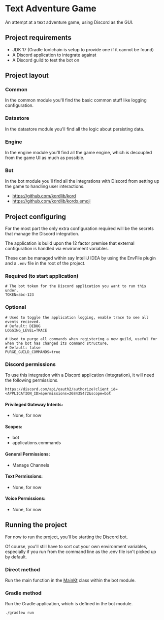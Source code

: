 # Text Adventure Game

An attempt at a text adventure game, using Discord as the GUI.

## Project requirements

* JDK 17 (Gradle toolchain is setup to provide one if it cannot be found)
* A Discord application to integrate against
* A Discord guild to test the bot on

## Project layout

### Common

In the common module you'll find the basic common stuff like logging configuration.

### Datastore

In the datastore module you'll find all the logic about persisting data.

### Engine

In the engine module you'll find all the game engine, which is decoupled from the game UI as much as possible.

### Bot

In the bot module you'll find all the integrations with Discord from setting up the game to handling user interactions.

* https://github.com/kordlib/kord
* https://github.com/kordlib/kordx.emoji

## Project configuring

For the most part the only extra configuration required will be the secrets that manage the Discord integration.

The application is build upon the 12 factor premise that external configuration is handled via environment variables.

These can be managed within say IntelliJ IDEA by using the EnvFile plugin and a `.env` file in the root of the project.

### Required (to start application)

```
# The bot token for the Discord application you want to run this under.
TOKEN=abc-123
```

### Optional

```
# Used to toggle the application logging, enable trace to see all events recieved. 
# Default: DEBUG
LOGGING_LEVEL=TRACE

# Used to purge all commands when registering a new guild, useful for when the bot has changed its command structure.
# Default: false
PURGE_GUILD_COMMANDS=true
```

### Discord permissions

To use this integration with a Discord application (integration), it will need the following permissions.

```
https://discord.com/api/oauth2/authorize?client_id=<APPLICATION_ID>&permissions=268435472&scope=bot
```

#### Privileged Gateway Intents:

* None, for now

#### Scopes:

* bot
* applications.commands

#### General Permissions:

* Manage Channels

#### Text Permissions:

* None, for now

#### Voice Permissions:

* None, for now

## Running the project

For now to run the project, you'll be starting the Discord bot.

Of course, you'll still have to sort out your own environment variables, especially if you run from the command line as
the .env file isn't picked up by default.

### Direct method

Run the main function in the [MainKt](bot/src/main/kotlin/uk/co/baconi/games/tag/bot/Main.kt) class within the bot
module.

### Gradle method

Run the Gradle application, which is defined in the bot module.

```bash
./gradlew run
```